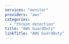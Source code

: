 ```yaml
---
services: "monitor"
providers: "aws"
categories:
  - "threat detection"
title: "AWS GuardDuty"
linkTitle: "AWS GuardDuty"
---
```

